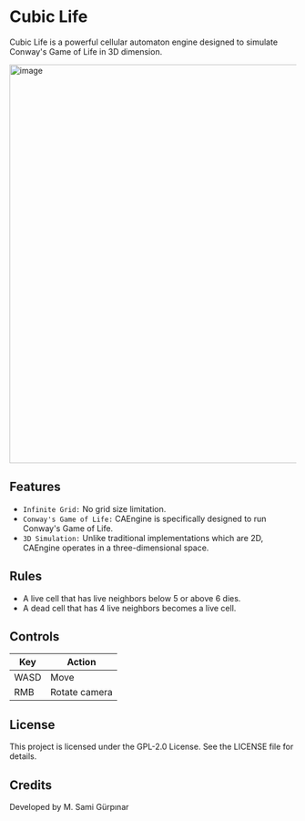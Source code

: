 # Cubic Life
Cubic Life is a powerful cellular automaton engine designed to simulate Conway's Game of Life in 3D dimension.

<img src="assets/screenshot.gif" alt="image" width="700" height="auto">

## Features
+ `Infinite Grid:` No grid size limitation.
+ `Conway's Game of Life:` CAEngine is specifically designed to run Conway's Game of Life.
+ `3D Simulation:` Unlike traditional implementations which are 2D, CAEngine operates in a three-dimensional space.
## Rules
+ A live cell that has live neighbors below 5 or above 6 dies.
+ A dead cell that has 4 live neighbors becomes a live cell.

## Controls
| Key  | Action        |
|------|---------------|
| WASD | Move          |
| RMB  | Rotate camera |

## License
This project is licensed under the GPL-2.0 License. See the LICENSE file for details.

## Credits
Developed by M. Sami Gürpınar

